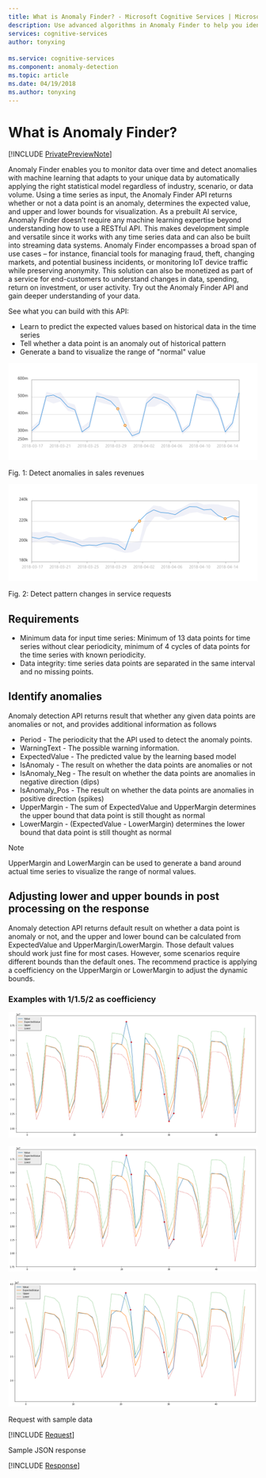 ```yaml
--- 
title: What is Anomaly Finder? - Microsoft Cognitive Services | Microsoft Docs 
description: Use advanced algorithms in Anomaly Finder to help you identify anomalies in time series data and return information in Microsoft Cognitive Services. 
services: cognitive-services 
author: tonyxing
 
ms.service: cognitive-services 
ms.component: anomaly-detection 
ms.topic: article
ms.date: 04/19/2018 
ms.author: tonyxing
--- 
```


# What is Anomaly Finder?

[!INCLUDE [PrivatePreviewNote](../../../../includes/cognitive-services-anomaly-finder-private-preview-note.md)]

Anomaly Finder enables you to monitor data over time and detect anomalies with machine learning that adapts to your unique data by automatically applying the right statistical model regardless of industry, scenario, or data volume. Using a time series as input, the Anomaly Finder API returns whether or not a data point is an anomaly, determines the expected value, and upper and lower bounds for visualization. 
As a prebuilt AI service, Anomaly Finder doesn’t require any machine learning expertise beyond understanding how to use a RESTful API. This makes development simple and versatile since it works with any time series data and can also be built into streaming data systems. Anomaly Finder encompasses a broad span of use cases – for instance, financial tools for managing fraud, theft, changing markets, and potential business incidents, or monitoring IoT device traffic while preserving anonymity. This solution can also be monetized as part of a service for end-customers to understand changes in data, spending, return on investment, or user activity.
Try out the Anomaly Finder API and gain deeper understanding of your data. 

See what you can build with this API:

* Learn to predict the expected values based on historical data in the time series
* Tell whether a data point is an anomaly out of historical pattern
* Generate a band to visualize the range of "normal" value

![Anomaly_Finder](./media/anomaly_detection1.png) 

Fig. 1: Detect anomalies in sales revenues

![Anomaly_Finder](./media/anomaly_detection2.png)

Fig. 2: Detect pattern changes in service requests

## Requirements

- Minimum data for input time series: Minimum of 13 data points for time series without clear periodicity, minimum of 4 cycles of data points for the time series with known periodicity. 
- Data integrity: time series data points are separated in the same interval and no missing points. 

## Identify anomalies

Anomaly detection API returns result that whether any given data points are anomalies or not, and provides additional information as follows
* Period - The periodicity that the API used to detect the anomaly points.
* WarningText - The possible warning information.
* ExpectedValue - The predicted value by the learning based model
* IsAnomaly - The result on whether the data points are anomalies or not
* IsAnomaly_Neg - The result on whether the data points are anomalies in negative direction (dips)
* IsAnomaly_Pos - The result on whether the data points are anomalies in positive direction (spikes)
* UpperMargin - The sum of ExpectedValue and UpperMargin determines the upper bound that data point is still thought as normal
* LowerMargin - (ExpectedValue - LowerMargin) determines the lower bound that data point is still thought as normal

> [!Note]
> UpperMargin and LowerMargin can be used to generate a band around actual time series to visualize the range of normal values. 

## Adjusting lower and upper bounds in post processing on the response

Anomaly detection API returns default result on whether a data point is anomaly or not, and the upper and lower bound can be calculated from ExpectedValue and UpperMargin/LowerMargin. Those default values should work just fine for most cases. However, some scenarios require different bounds than the default ones. The recommend practice is applying a coefficiency on the UpperMargin or LowerMargin to adjust the dynamic bounds.

### Examples with 1/1.5/2 as coefficiency

![Default Sensitivity](./media/sensitivity_1.png)

![1.5 Sensitivity](./media/sensitivity_1.5.png)

![2 Sensitivity](./media/sensitivity_2.png)

Request with sample data

[!INCLUDE [Request](./includes/request.md)]

Sample JSON response

[!INCLUDE [Response](./includes/response.md)]
